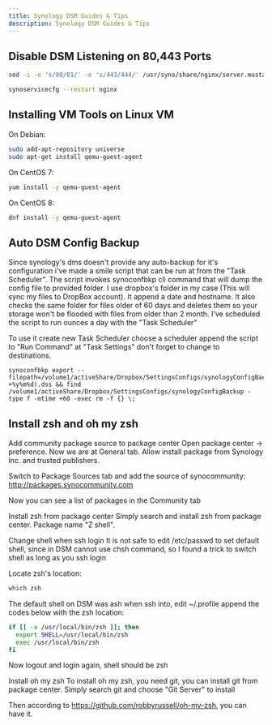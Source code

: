 ```yaml
---
title: Synology DSM Guides & Tips
description: Synology DSM Guides & Tips
---
```


## Disable DSM Listening on 80,443 Ports

```bash
sed -i -e 's/80/81/' -e 's/443/444/' /usr/syno/share/nginx/server.mustache /usr/syno/share/nginx/DSM.mustache /usr/syno/share/nginx/WWWService.mustache

synoservicecfg --restart nginx
```

## Installing VM Tools on Linux VM

On Debian:

```bash
sudo add-apt-repository universe
sudo apt-get install qemu-guest-agent
```

On CentOS 7:

```bash
yum install -y qemu-guest-agent
```

On CentOS 8:

```bash
dnf install -y qemu-guest-agent
```

## Auto DSM Config Backup

Since synology's dms doesn't provide any auto-backup for it's configuration i've made a smile script that can be run at from the "Task Scheduler".
The script invokes synoconfbkp cli command that will dump the config file to provided folder. I use dropbox's folder in my case (This will sync my files to DropBox account). It append a date and hostname.
It also checks the same folder for files older of 60 days and deletes them so your storage won't be flooded with files from older than 2 month.
I've scheduled the script to run ounces a day with the "Task Scheduler"

To use it create new Task Scheduler choose a scheduler append the script to "Run Command" at "Task Settings" don't forget to change to destinations.

```script
synoconfbkp export --filepath=/volume1/activeShare/Dropbox/SettingsConfigs/synologyConfigBackup/$(hostname)_$(date +%y%m%d).dss && find /volume1/activeShare/Dropbox/SettingsConfigs/synologyConfigBackup -type f -mtime +60 -exec rm -f {} \;
```

## Install __zsh__ and __oh my zsh__

Add community package source to package center
Open package center -> preference. Now we are at General tab. Allow install package from Synology Inc. and trusted publishers.

Switch to Package Sources tab and add the source of synocommunity: http://packages.synocommunity.com

Now you can see a list of packages in the Community tab

Install zsh from package center
Simply search and install zsh from package center. Package name
"Z shell".

Change shell when ssh login
It is not safe to edit /etc/passwd to set default shell, since in DSM cannot use chsh command, so I found a trick to switch shell as long as you ssh login

Locate zsh's location:

```bash
which zsh
```

The default shell on DSM was ash when ssh into, edit ~/.profile append the codes below with the zsh location:

```bash
if [[ -x /usr/local/bin/zsh ]]; then
  export SHELL=/usr/local/bin/zsh
  exec /usr/local/bin/zsh
fi
```

Now logout and login again, shell should be zsh

Install oh my zsh
To install oh my zsh, you need git, you can install git from package center. Simply search git and choose "Git Server" to install

Then according to https://github.com/robbyrussell/oh-my-zsh, you can have it.